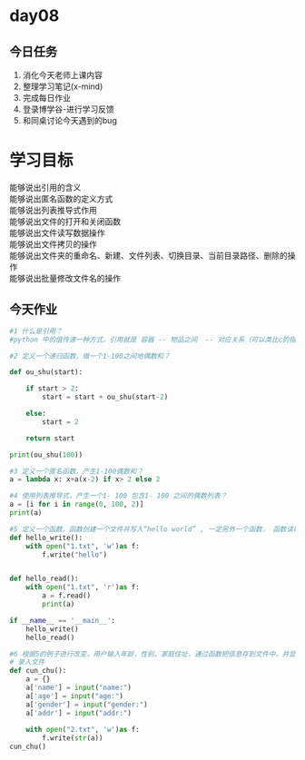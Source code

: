 # day08

## 今日任务

1. 消化今天老师上课内容
2. 整理学习笔记\(x-mind\)
3. 完成每日作业
4. 登录博学谷-进行学习反馈
5. 和同桌讨论今天遇到的bug

# 学习目标

能够说出引用的含义  
能够说出匿名函数的定义方式  
能够说出列表推导式作用  
能够说出文件的打开和关闭函数  
能够说出文件读写数据操作  
能够说出文件拷贝的操作  
能够说出文件夹的重命名、新建、文件列表、切换目录、当前目录路径、删除的操作  
能够说出批量修改文件名的操作

## 今天作业

```py
#1 什么是引用？
#python 中的值传递一种方式，引用就是 容器 -- 物品之间  -- 对应关系（可以类比c的指针）
```

```py
#2 定义一个递归函数，做一个1-100之间地偶数和？

def ou_shu(start):

    if start > 2:
        start = start + ou_shu(start-2)

    else:
        start = 2

    return start

print(ou_shu(100))
```

```py
#3 定义一个匿名函数，产生1-100偶数和？
a = lambda x: x+a(x-2) if x> 2 else 2
```

```py
#4 使用列表推导式，产生一个1- 100 包含1- 100 之间的偶数列表？
a = [i for i in range(0, 100, 2)]
print(a)
```

```py
#5 定义一个函数，函数创建一个文件并写入“hello world” , 一定另外一个函数， 函数读取文件“hello world” 并打印出来
def hello_write():
    with open("1.txt", 'w')as f:
        f.write("hello")


def hello_read():
    with open("1.txt", 'r')as f:
        a = f.read()
        print(a)

if __name__ == '__main__':
    hello_write()
    hello_read()
```

```py
#6 根据5的例子进行改变，用户输入年龄，性别，家庭住址，通过函数把信息存到文件中，并显示“报错成功”（将你们同桌所有个人的信息）
# 录入文件
def cun_chu():
    a = {}
    a['name'] = input("name:")
    a['age'] = input("age:")
    a['gender'] = input("gender:")
    a['addr'] = input("addr:")
    
    with open("2.txt", 'w')as f:
        f.write(str(a))
cun_chu()
```



